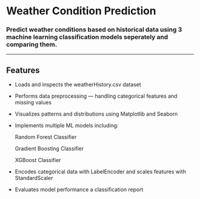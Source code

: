 # Weather Condition Prediction
### Predict weather conditions based on historical data using 3 machine learning classification models seperately and comparing them.

--- 

## Features

- Loads and inspects the weatherHistory.csv dataset

- Performs data preprocessing — handling categorical features and missing values

- Visualizes patterns and distributions using Matplotlib and Seaborn

- Implements multiple ML models including:

    Random Forest Classifier

    Gradient Boosting Classifier

    XGBoost Classifier

- Encodes categorical data with LabelEncoder and scales features with StandardScaler

- Evaluates model performance a classification report


